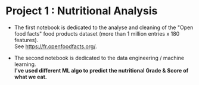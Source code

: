 # Project 1 : Nutritional Analysis
  
- The first notebook is dedicated to the analyse and cleaning of the "Open food facts" food products dataset (more than 1 million entries x 180 features).       
See https://fr.openfoodfacts.org/.

- The second notebook is dedicated to the data engineering / machine learning.    
<b> I've used different ML algo to predict the nutritional Grade & Score of what we eat. </b>
